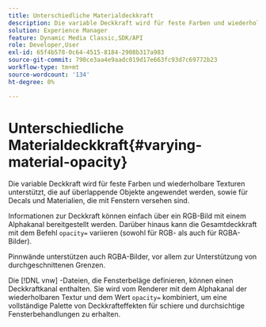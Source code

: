 ```yaml
---
title: Unterschiedliche Materialdeckkraft
description: Die variable Deckkraft wird für feste Farben und wiederholbare Texturen unterstützt, die auf überlappende Objekte angewendet werden, sowie für Decals und Materialien, die mit Fenstern versehen sind.
solution: Experience Manager
feature: Dynamic Media Classic,SDK/API
role: Developer,User
exl-id: 65f4b578-0c64-4515-8184-2908b317a983
source-git-commit: 790ce3aa4e9aadc019d17e663fc93d7c69772b23
workflow-type: tm+mt
source-wordcount: '134'
ht-degree: 0%

---
```


# Unterschiedliche Materialdeckkraft{#varying-material-opacity}

Die variable Deckkraft wird für feste Farben und wiederholbare Texturen unterstützt, die auf überlappende Objekte angewendet werden, sowie für Decals und Materialien, die mit Fenstern versehen sind.

Informationen zur Deckkraft können einfach über ein RGB-Bild mit einem Alphakanal bereitgestellt werden. Darüber hinaus kann die Gesamtdeckkraft mit dem Befehl `opacity=` variieren (sowohl für RGB- als auch für RGBA-Bilder).

Pinnwände unterstützen auch RGBA-Bilder, vor allem zur Unterstützung von durchgeschnittenen Grenzen.

Die [!DNL vnw] -Dateien, die Fensterbeläge definieren, können einen Deckkraftkanal enthalten. Sie wird vom Renderer mit dem Alphakanal der wiederholbaren Textur und dem Wert `opacity=` kombiniert, um eine vollständige Palette von Deckkrafteffekten für schiere und durchsichtige Fensterbehandlungen zu erhalten.

